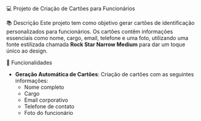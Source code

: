 💻 Projeto de Criação de Cartões para Funcionários

📚 Descrição
Este projeto tem como objetivo gerar cartões de identificação personalizados para funcionários. Os cartões contêm informações essenciais como nome, cargo, email, telefone e uma foto, utilizando uma fonte estilizada chamada **Rock Star Narrow Medium** para dar um toque único ao design.

🔎 Funcionalidades
- **Geração Automática de Cartões**: Criação de cartões com as seguintes informações:
  - Nome completo
  - Cargo
  - Email corporativo
  - Telefone de contato
  - Foto do funcionário

  

